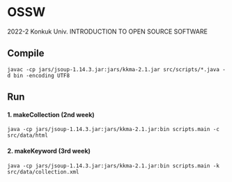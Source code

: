 # OSSW
2022-2 Konkuk Univ. INTRODUCTION TO OPEN SOURCE SOFTWARE

## Compile
```
javac -cp jars/jsoup-1.14.3.jar:jars/kkma-2.1.jar src/scripts/*.java -d bin -encoding UTF8
```
## Run
#### 1. makeCollection (2nd week)
```
java -cp jars/jsoup-1.14.3.jar:jars/kkma-2.1.jar:bin scripts.main -c src/data/html
```
#### 2. makeKeyword (3rd week)
```
java -cp jars/jsoup-1.14.3.jar:jars/kkma-2.1.jar:bin scripts.main -k src/data/collection.xml
```
